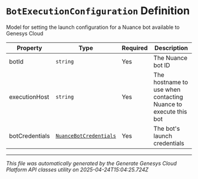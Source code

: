 # `BotExecutionConfiguration` Definition

Model for setting the launch configuration for a Nuance bot available to Genesys Cloud

| Property | Type | Required | Description |
|----------|------|----------|-------------|
| botId | `string` | Yes | The Nuance bot ID |
| executionHost | `string` | Yes | The hostname to use when contacting Nuance to execute this bot |
| botCredentials | [`NuanceBotCredentials`](nuancebotcredentials-definition.md) | Yes | The bot's launch credentials |

---

*This file was automatically generated by the Generate Genesys Cloud Platform API classes utility on 2025-04-24T15:04:25.724Z*